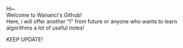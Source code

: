 Hi~  
Welcome to Wananci's Github!  
Here, i will offer another "I" from future or anyone who wants to learn algorithms a lot of useful notes!  

KEEP UPDATE!
